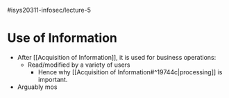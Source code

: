#isys20311-infosec/lecture-5 
# Use of Information

- After [[Acquisition of Information]], it is used for business operations:
	- Read/modified by a variety of users
		- Hence why [[Acquisition of Information#^19744c|processing]] is important.
- Arguably mos